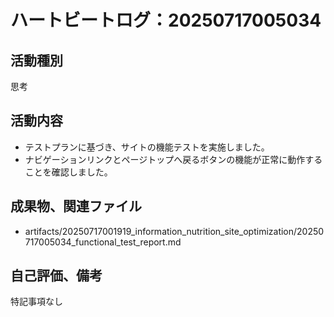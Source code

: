 # ハートビートログ：20250717005034

## 活動種別
思考

## 活動内容
- テストプランに基づき、サイトの機能テストを実施しました。
- ナビゲーションリンクとページトップへ戻るボタンの機能が正常に動作することを確認しました。

## 成果物、関連ファイル
- artifacts/20250717001919_information_nutrition_site_optimization/20250717005034_functional_test_report.md

## 自己評価、備考
特記事項なし
